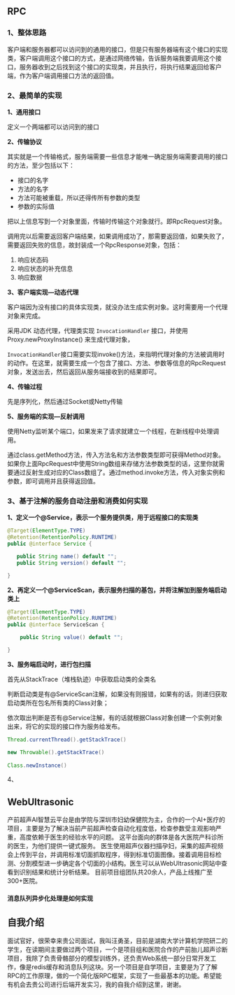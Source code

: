 ## RPC

### 1、整体思路

客户端和服务器都可以访问到的通用的接口，但是只有服务器端有这个接口的实现类，客户端调用这个接口的方式，是通过网络传输，告诉服务端我要调用这个接口，服务器收到之后找到这个接口的实现类，并且执行，将执行结果返回给客户端，作为客户端调用接口方法的返回值。

### 2、最简单的实现

**1、通用接口**

定义一个两端都可以访问到的接口



**2、传输协议**

其实就是一个传输格式，服务端需要一些信息才能唯一确定服务端需要调用的接口的方法，至少包括以下：

- 接口的名字
- 方法的名字
- 方法可能被重载，所以还得传所有参数的类型
- 参数的实际值

把以上信息写到一个对象里面，传输时传输这个对象就行。即RpcRequest对象。

调用完以后需要返回客户端结果，如果调用成功了，那需要返回值，如果失败了，需要返回失败的信息，故封装成一个RpcResponse对象，包括：

1. 响应状态码
2. 响应状态的补充信息
3. 响应数据

**3、客户端实现—动态代理**

客户端因为没有接口的具体实现类，就没办法生成实例对象。这时需要用一个代理对象来完成。

采用JDK 动态代理，代理类实现 `InvocationHandler` 接口，并使用Proxy.newProxyInstance() 来生成代理对象，

`InvocationHandler`接口需要实现invoke()方法，来指明代理对象的方法被调用时的动作。在这里，就需要生成一个包含了接口、方法、参数等信息的RpcRequest 对象，发送出去，然后返回从服务端接收到的结果即可。



**4、传输过程**

先是序列化，然后通过Socket或Netty传输



**5、服务端的实现—反射调用**

使用Netty监听某个端口，如果发来了请求就建立一个线程，在新线程中处理调用。

通过class.getMethod方法，传入方法名和方法参数类型即可获得Method对象。如果你上面RpcRequest中使用String数组来存储方法参数类型的话，这里你就需要通过反射生成对应的Class数组了。通过method.invoke方法，传入对象实例和参数，即可调用并且获得返回值。







### 3、基于注解的服务自动注册和消费如何实现

**1、定义一个@Service，表示一个服务提供类，用于远程接口的实现类**

 ```java
@Target(ElementType.TYPE)
@Retention(RetentionPolicy.RUNTIME)
public @interface Service {

    public String name() default "";
    public String version() default "";

}
 ```

**2、再定义一个@ServiceScan，表示服务扫描的基包，并将注解加到服务端启动类上**

```java
@Target(ElementType.TYPE)
@Retention(RetentionPolicy.RUNTIME)
public @interface ServiceScan {

    public String value() default "";

}
```

**3、服务端启动时，进行包扫描**

首先从StackTrace（堆栈轨迹）中获取启动类的全类名

判断启动类是有@ServiceScan注解，如果没有则报错，如果有的话，则递归获取启动类所在包名所有类的Class对象；

依次取出判断是否有@Service注解，有的话就根据Class对象创建一个实例对象出来，将它的实现的接口作为服务给发布。

```java
Thread.currentThread().getStackTrace()

new Throwable().getStackTrace() 
    
Class.newInstance()
```



4、







## WebUltrasonic

产前超声AI智慧云平台是由学院与深圳市妇幼保健院为主，合作的一个AI+医疗的项目，主要是为了解决当前产前超声检查自动化程度低，检查参数受主观影响严重，高度依赖于医生的经验水平的问题。
这平台面向的群体是各大医院产科诊所的医生，为他们提供一键式服务。
医生使用超声仪器扫描孕妇，采集的超声视频会上传到平台，并调用标准切面抓取程序，得到标准切面图像。接着调用目标检测、分割模型进一步确定各个切面的小结构。医生可以从WebUltrasonic网站中查看到识别结果和统计分析结果。
目前项目组团队共20余人，产品上线推广至300+医院。

#### 消息队列异步化处理是如何实现









## 自我介绍

面试官好，很荣幸来贵公司面试，我叫汪勇圣，目前是湖南大学计算机学院研二的学生，在读期间主要做过两个项目，一个是项目组和医院合作的产前胎儿超声诊断项目，我除了负责骨骼部分的模型训练外，还负责Web系统一部分日常开发工作，像是redis缓存和消息队列这块。另一个项目是自学项目，主要是为了了解RPC的工作原理，做的一个简化版RPC框架，实现了一些最基本的功能。希望能有机会去贵公司进行后端开发实习，我的自我介绍到这里，谢谢。


